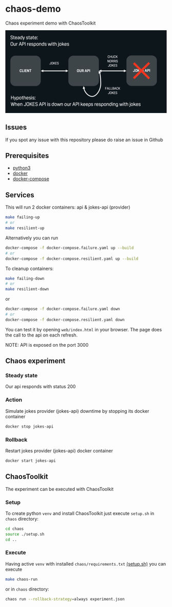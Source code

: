 # chaos-demo
Chaos experiment demo with ChaosToolkit

<img alt="diagram" src="./diagram.png">

## Issues

If you spot any issue with this repository please do raise an issue in Github

## Prerequisites

* [python3](https://www.python.org/downloads/)
* [docker](https://docs.docker.com/engine/install/)
* [docker-compose](https://docs.docker.com/compose/install/)

## Services

This will run 2 docker containers: api & jokes-api (provider)

```sh
make failing-up
# or
make resilient-up
```

Alternatively you can run

```sh
docker-compose -f docker-compose.failure.yaml up --build
# or
docker-compose -f docker-compose.resilient.yaml up --build
```

To cleanup containers:

```sh
make failing-down
# or
make resilient-down
```

or

```sh
docker-compose -f docker-compose.failure.yaml down
# or
docker-compose -f docker-compose.resilient.yaml down
```

You can test it by opening `web/index.html` in your browser. The page does the call to the api on each refresh.

NOTE: API is exposed on the port 3000

## Chaos experiment

### Steady state
Our api responds with status 200

### Action
Simulate jokes provider (jokes-api) downtime by stopping its docker container

```sh
docker stop jokes-api
```

### Rollback
Restart jokes provider (jokes-api) docker container

```sh
docker start jokes-api
```

## ChaosToolkit
The experiment can be executed with ChaosToolkit

### Setup
To create python `venv` and install ChaosToolkit just execute `setup.sh` in `chaos` directory:
```sh
cd chaos
source ./setup.sh
cd ..
```

### Execute
Having active `venv` with installed `chaos/requirements.txt` [(setup.sh)](#setup) you can execute 

```sh
make chaos-run
```

or in `chaos` directory:

```sh
chaos run --rollback-strategy=always experiment.json
```